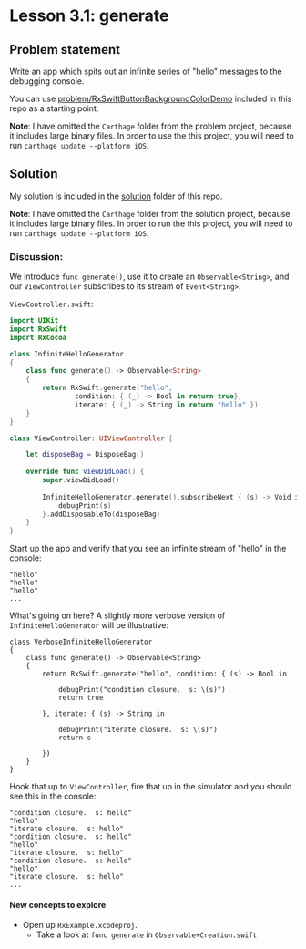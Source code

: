 # Lesson 3.1: generate

## Problem statement

Write an app which spits out an infinite series of "hello" messages to the debugging console.

You can use [problem/RxSwiftButtonBackgroundColorDemo](problem/RxSwiftButtonBackgroundColorDemo) included in this repo as a starting point.

**Note**: I have omitted the `Carthage` folder from the problem project, because it includes large binary files.  In order to use the this project, you will need to run `carthage update --platform iOS`.

## Solution

My solution is included in the [solution](solution) folder of this repo.

**Note**: I have omitted the `Carthage` folder from the solution project, because it includes large binary files.  In order to run the this project, you will need to run `carthage update --platform iOS`.

### Discussion:

We introduce `func generate()`, use it to create an `Observable<String>`, and our `ViewController` subscribes to its stream of `Event<String>`.

`ViewController.swift`:

```swift
import UIKit
import RxSwift
import RxCocoa

class InfiniteHelloGenerator
{
    class func generate() -> Observable<String>
    {
        return RxSwift.generate("hello",
                condition: { (_) -> Bool in return true},
                iterate: { (_) -> String in return "hello" })
    }
}

class ViewController: UIViewController {

    let disposeBag = DisposeBag()
    
    override func viewDidLoad() {
        super.viewDidLoad()
        
        InfiniteHelloGenerator.generate().subscribeNext { (s) -> Void in
            debugPrint(s)
        }.addDisposableTo(disposeBag)
    }
}
```

Start up the app and verify that you see an infinite stream of "hello" in the console:

```
"hello"
"hello"
"hello"
...
```

What's going on here?  A slightly more verbose version of `InfiniteHelloGenerator` will be illustrative:

```
class VerboseInfiniteHelloGenerator
{
    class func generate() -> Observable<String>
    {
        return RxSwift.generate("hello", condition: { (s) -> Bool in
            
            debugPrint("condition closure.  s: \(s)")
            return true
            
        }, iterate: { (s) -> String in
            
            debugPrint("iterate closure.  s: \(s)")
            return s
            
        })
    }
}
```

Hook that up to `ViewController`, fire that up in the simulator and you should see this in the console:

```
"condition closure.  s: hello"
"hello"
"iterate closure.  s: hello"
"condition closure.  s: hello"
"hello"
"iterate closure.  s: hello"
"condition closure.  s: hello"
"hello"
"iterate closure.  s: hello"
...
```

#### New concepts to explore

* Open up `RxExample.xcodeproj`.
  * Take a look at `func generate` in `Observable+Creation.swift`
